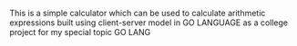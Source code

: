 This is a simple calculator which can be used to calculate arithmetic expressions built using client-server model in GO LANGUAGE as a college project for my special topic GO LANG
